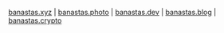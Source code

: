 <a href="https://banastas.xyz">banastas.xyz</a> | <a href="https://banastas.photo">banastas.photo</a> | <a href="https://banastas.dev">banastas.dev</a> | <a href="https://banastas.blog">banastas.blog</a> | <a href="banastas.crypto">banastas.crypto</a>

